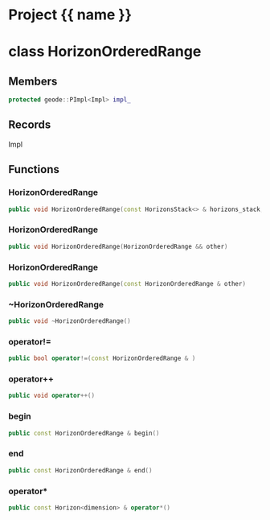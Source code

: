 <script setup>
import {useRoute} from 'vitepress'
const {path} = useRoute()
const tokens = path.split('/')
const words = tokens[2].split('-');
for (let i = 0; i < words.length; i++) {
    words[i] = words[i].charAt(0).toUpperCase() + words[i].slice(1);
    words[i] = words[i].replace('geode', 'Geode')
}
const name = words.join('-');
</script>
# Project {{ name }}

# class HorizonOrderedRange


## Members

```cpp
protected geode::PImpl<Impl> impl_

```



## Records

Impl



## Functions

### HorizonOrderedRange

```cpp
public void HorizonOrderedRange(const HorizonsStack<> & horizons_stack, RANGEORDER range_order)
```


### HorizonOrderedRange

```cpp
public void HorizonOrderedRange(HorizonOrderedRange && other)
```


### HorizonOrderedRange

```cpp
public void HorizonOrderedRange(const HorizonOrderedRange & other)
```


### ~HorizonOrderedRange

```cpp
public void ~HorizonOrderedRange()
```


### operator!=

```cpp
public bool operator!=(const HorizonOrderedRange & )
```


### operator++

```cpp
public void operator++()
```


### begin

```cpp
public const HorizonOrderedRange & begin()
```


### end

```cpp
public const HorizonOrderedRange & end()
```


### operator*

```cpp
public const Horizon<dimension> & operator*()
```




